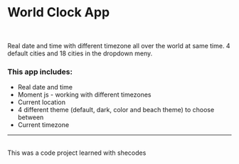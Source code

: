 <h1>World Clock App</h1>
<br/>

<p>Real date and time with different timezone all over the world at same time. 4 default cities and 18 cities in the dropdown meny.<p>

<h3>This app includes:</h3>
<ul>
<li>Real date and time</li>
<li>Moment js - working with different timezones</li>
<li>Current location</li>
<li>4 different theme (default, dark, color and beach theme) to choose between</li>
<li>Current timezone</li>
</ul>


<hr/>
<br/>
This was a code project learned with shecodes
